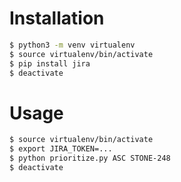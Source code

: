 # Installation

```bash
$ python3 -m venv virtualenv
$ source virtualenv/bin/activate
$ pip install jira
$ deactivate
```

# Usage

```bash
$ source virtualenv/bin/activate
$ export JIRA_TOKEN=...
$ python prioritize.py ASC STONE-248
$ deactivate
```